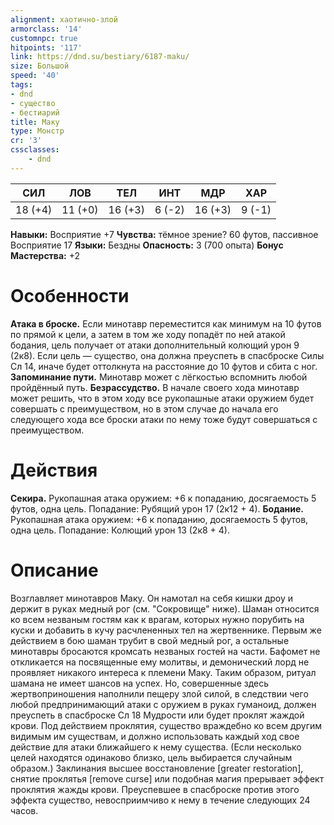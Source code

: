 ```yaml
---
alignment: хаотично-злой
armorclass: '14'
customnpc: true
hitpoints: '117'
link: https://dnd.su/bestiary/6187-maku/
size: Большой
speed: '40'
tags:
- dnd
- существо
- бестиарий
title: Маку
type: Монстр
cr: '3'
cssclasses:
    - dnd
---
```



| СИЛ | ЛОВ | ТЕЛ | ИНТ | МДР | ХАР |
|---|---|---|---|---|---|
| 18 (+4) | 11 (+0) | 16 (+3) | 6 (-2) | 16 (+3) | 9 (-1) |
**Навыки:** Восприятие +7
**Чувства:** тёмное зрение? 60 футов, пассивное Восприятие 17
**Языки:** Бездны
**Опасность:** 3 (700 опыта)
**Бонус Мастерства:** +2


# Особенности
**Атака в броске.** Если минотавр переместится как минимум на 10 футов по прямой к цели, а затем в том же ходу попадёт по ней атакой бодания, цель получает от атаки дополнительный колющий урон 9 (2к8). Если цель — существо, она должна преуспеть в спасброске Силы Сл 14, иначе будет оттолкнута на расстояние до 10 футов и сбита с ног.
**Запоминание пути.** Минотавр может с лёгкостью вспомнить любой пройдённый путь.
**Безрассудство.** В начале своего хода минотавр может решить, что в этом ходу все рукопашные атаки оружием будет совершать с преимуществом, но в этом случае до начала его следующего хода все броски атаки по нему тоже будут совершаться с преимуществом.


# Действия
**Секира.** Рукопашная атака оружием: +6 к попаданию, досягаемость 5 футов, одна цель. Попадание: Рубящий урон 17 (2к12 + 4).
**Бодание.** Рукопашная атака оружием: +6 к попаданию, досягаемость 5 футов, одна цель. Попадание: Колющий урон 13 (2к8 + 4).


# Описание
Возглавляет минотавров Маку. Он намотал на себя кишки дроу и держит в руках медный рог (см. "Сокровище" ниже). Шаман относится ко всем незваным гостям как к врагам, которых нужно порубить на куски и добавить в кучу расчлененных тел на жертвеннике. Первым же действием в бою шаман трубит в свой медный рог, а остальные минотавры бросаются кромсать незваных гостей на части. Бафомет не откликается на посвященные ему молитвы, и демонический лорд не проявляет никакого интереса к племени Маку. Таким образом, ритуал шамана не имеет шансов на успех. Но, совершенные здесь жертвоприношения наполнили пещеру злой силой, в следствии чего любой предпринимающий атаки с оружием в руках гуманоид, должен преуспеть в спасброске Сл 18 Мудрости или будет проклят жаждой крови. Под действием проклятия, существо враждебно ко всем другим видимым им существам, и должно использовать каждый ход свое действие для атаки ближайшего к нему существа. (Если несколько целей находятся одинаково близко, цель выбирается случайным образом.) Заклинания высшее восстановление [greater restoration], снятие проклятья [remove curse] или подобная магия прерывает эффект проклятия жажды крови. Преуспевшее в спасброске против этого эффекта существо, невосприимчиво к нему в течение следующих 24 часов.